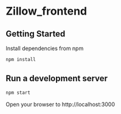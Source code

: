 # Zillow_frontend

## Getting Started
Install dependencies from npm
```bash
npm install
```

## Run a development server
```bash
npm start
```
Open your browser to http://localhost:3000
